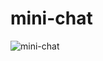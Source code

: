 # mini-chat
![mini-chat](https://user-images.githubusercontent.com/56999540/81725931-dfd49180-9486-11ea-928e-b0de9e69035b.JPG)
